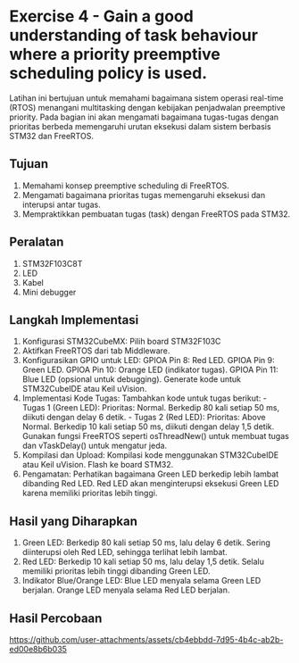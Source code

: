 # Exercise	4	-	Gain	a	good	understanding	of	task behaviour	where	a	priority	preemptive	scheduling	policy is	used.
Latihan ini bertujuan untuk memahami bagaimana sistem operasi real-time (RTOS) menangani multitasking dengan kebijakan penjadwalan preemptive priority. Pada bagian ini akan mengamati bagaimana tugas-tugas dengan prioritas berbeda memengaruhi urutan eksekusi dalam sistem berbasis STM32 dan FreeRTOS.

## Tujuan
1. Memahami konsep preemptive scheduling di FreeRTOS.
2. Mengamati bagaimana prioritas tugas memengaruhi eksekusi dan interupsi antar tugas.
3. Mempraktikkan pembuatan tugas (task) dengan FreeRTOS pada STM32.

## Peralatan
1. STM32F103C8T
2. LED
3. Kabel
4. Mini debugger

## Langkah Implementasi
1. Konfigurasi STM32CubeMX: Pilih board STM32F103C
2. Aktifkan FreeRTOS dari tab Middleware.
3. Konfigurasikan GPIO untuk LED:
GPIOA Pin 8: Red LED.
		GPIOA Pin 9: Green LED.
		GPIOA Pin 10: Orange LED (indikator tugas).
		GPIOA Pin 11: Blue LED (opsional untuk debugging).
		Generate kode untuk STM32CubeIDE atau Keil uVision.
5. Implementasi Kode Tugas: Tambahkan kode untuk tugas berikut:
		- Tugas 1 (Green LED):
			Prioritas: Normal.
			Berkedip 80 kali setiap 50 ms, diikuti dengan delay 6 detik.
		- Tugas 2 (Red LED):
			Prioritas: Above Normal.
			Berkedip 10 kali setiap 50 ms, diikuti dengan delay 1,5 detik.
			Gunakan fungsi FreeRTOS seperti osThreadNew() untuk membuat tugas dan vTaskDelay() untuk mengatur jeda.
6. Kompilasi dan Upload:
   Kompilasi kode menggunakan STM32CubeIDE atau Keil uVision.
   Flash ke board STM32.
7. Pengamatan: Perhatikan bagaimana Green LED berkedip lebih lambat dibanding Red LED. Red LED akan menginterupsi eksekusi Green LED karena memiliki prioritas lebih tinggi.

## Hasil yang Diharapkan
1. Green LED:
   Berkedip 80 kali setiap 50 ms, lalu delay 6 detik.
   Sering diinterupsi oleh Red LED, sehingga terlihat lebih lambat.
2. Red LED:
   Berkedip 10 kali setiap 50 ms, lalu delay 1,5 detik.
   Selalu memiliki prioritas lebih tinggi dibanding Green LED.
3. Indikator Blue/Orange LED:
   Blue LED menyala selama Green LED berjalan.
   Orange LED menyala selama Red LED berjalan.

## Hasil Percobaan


https://github.com/user-attachments/assets/cb4ebbdd-7d95-4b4c-ab2b-ed00e8b6b035






